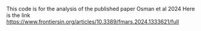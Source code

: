 This code is for the analysis of the published paper Osman et al 2024
Here is the link https://www.frontiersin.org/articles/10.3389/fmars.2024.1333621/full
